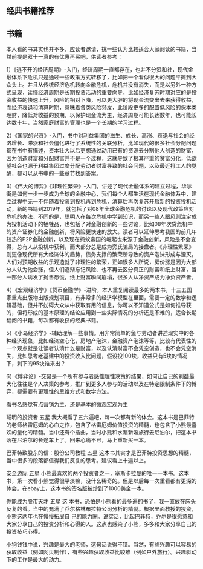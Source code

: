 ## 经典书籍推荐

## 书籍

本人看的书其实也并不多，应读者邀请，挑一些认为比较适合大家阅读的书籍，当然前提是双十一真的有优惠再买吧，供读者参考：

1）《逃不开的经济周期》-入门，经济周期一直都存在，也并不分资和社，现代金融体系下危机只是通过一些政策方式转移了，比如把一个看似很大的问题平摊到大众头上。并且从传统经济危机转向金融危机，危机并没有消失，而是以另外一种方式呈现，读懂经济周期是长期投资活动的重要向导，比如经济复苏时期对应的是投资收益的快速上升，风险的相对下降，可以更大胆的将现金流交出去来获得收益，而经济衰退和清算时期，意味着各类风险频发，此阶段更多的配置低风险的保本类理财，降低对收益的预期，以保护现金流为主，经济周期可能长达数年，也可能长达数十年，当然家庭财富的管理也是一个长期的学习过程。

2）《国家的兴衰》-入门，书中对利益集团的滋生、成长、高涨、衰退与社会的经济增长、滞涨和社会僵化进行了系统性的关联分析，比如现代的很多社会分配问题都在书中有描述，资本壮大以后更想通过动用已有的资源去分割他人创造的财富，因为创造财富和分配财富并不是一个过程，这就导致了极其严重的贫富分化，低欲望社会也源于利益集团过度分配劳动者财富导致的社会问题，以及最近打工人的觉醒，都可以从书中的一些章节找到答案。

3）《伟大的博弈》《非理性繁荣》-入门，讲述了现代金融体系的建立过程，华尔街是如何一步一步成为全球的金融中心，我们每个人都生活在现代金融体系中，建立过程中无一不伴随着投资到投机再到危机，清算后再次复苏开启新的投资投机活动，新的书籍到2019年，就包括了对08年全球金融危机的讨论以及现代政策应对危机的办法，不同的是，聪明人在每次危机中学到知识，而另一些人跟风则注定成为投机活动下的牺牲品，也包括了对金融创新的一些讨论，比如08年次贷危机中的资产证券化的金融创新，将风险更快速的放大。读者可以延伸思考我国的前几年较热的P2P金融创新，以及现在蚂蚁帝国的崛起也来源于金融创新，风险是不会变得，总有人从投机中获利，而大部分总是成为旁氏骗局的接盘者。《非理性繁荣》则更像现代所有大经济体的趋势，债务支撑的繁荣所导致的资产泡沫形成与湮灭，人们对预期收益的乐观造就了非理性的繁荣，正如很多人所说，房价涨是因为大部分人认为他会涨，但人们逐渐忘记风险、也不再去区分真正的财富和纸上财富，当一部分人诱发了抛售恐慌，纸上财富瞬间崩塌，很多人从净资产成为净负资产者。

4）《宏观经济学》《货币金融学》-进阶，本人重复阅读最多的两本书，十三五国家重点出版物出版规划项目，有非常多的经济学模型在里面，需要一定的数学和逻辑基础，但并不妨碍大众从中获取有用的信息，你可以不知道公式是如何推导获的，但将形成的基本原理的结论应用到一些实际情况的分析还是不难的，适合长期翻阅的书籍，每次都有收获的经典书籍。


5）《小岛经济学》-辅助理解一些事情。用非常简单的鱼与劳动者讲述现实中的各种经济现象，比如经济空心化，房地产泡沫，金融资产泡沫等等，比较有代表性的一个观点就是让读者认清什么是财富，以及认清财富不会凭空创造，也不会凭空消失，比如思考老基建中的投资收入比问题，假设投100块，收益只有5块的情况下，剩下的95块谁来出？


6）《博弈论》-交易是一个所有参与者感性理性决策的结果，如何让自己的利益最大化往往是个人决策的参考，推广到更多人参与的活动以及在特定限制条件下的博弈，都需要有更理性的思维方式和数学方法。



看书名感觉有点营销为主，还是基本的微观宏观为主

聪明的投资者 五星
我大概看了五六遍吧，每一次都有新的体会。这本书是巴菲特的老师格雷厄姆的心血之作，包含了格雷厄姆价值投资的精髓，也包含了小熊最喜欢的量化的精髓。当中还有个插曲，当时小熊和水湄新婚旅行去尼泊尔，把这本书落在尼泊尔的长途车上了。回来心痛不已，马上重新买一本。

巴菲特致股东的信：股份公司教程 五星
这本书其实才是巴菲特投资思想的精髓，当中很多的段落都值得我们反复的思考。建议看上十遍以上。

安全边际 五星
小熊最喜欢的两个投资者之一，塞斯卡拉曼的唯一一本书。这本书，第一次看小熊觉得很平淡嘛，没什么稀奇的。但是以后每一次重看都有更深的体会。在ebay上，这本书的签名版被炒到了1000美金一本。

你能成为股市天才 五星
这 本书，恐怕是小熊看的最多遍的书了，我一直放在床头反复的看。当中的充满了乔尔格林布拉特公司分析的精髓。根据里面教授的投资，小熊这两年也在慢慢拓展自 己的能力圈。说实话，比起巴菲特，乔尔是很愿意和大家分享自己的投资分析和心得的人。这点也感染了小熊，多多和大家分享自己的投资技巧心得。

小狗钱钱中说，兴趣是最大的老师，这句话说得不错。当然，有些兴趣可以容易的获取收益（例如网页制作），有些兴趣获取收益比较难（例如户外旅行）。兴趣驱动下的工作是最大的动力。